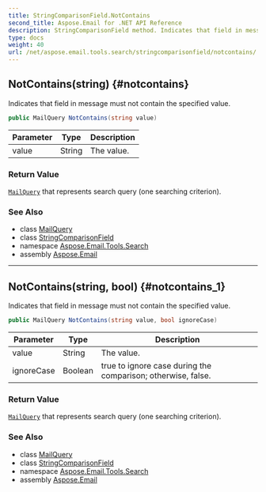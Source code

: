 ```yaml
---
title: StringComparisonField.NotContains
second_title: Aspose.Email for .NET API Reference
description: StringComparisonField method. Indicates that field in message must not contain the specified value
type: docs
weight: 40
url: /net/aspose.email.tools.search/stringcomparisonfield/notcontains/
---
```

## NotContains(string) {#notcontains}

Indicates that field in message must not contain the specified value.

```csharp
public MailQuery NotContains(string value)
```

| Parameter | Type | Description |
| --- | --- | --- |
| value | String | The value. |

### Return Value

[`MailQuery`](../../mailquery/) that represents search query (one searching criterion).

### See Also

* class [MailQuery](../../mailquery/)
* class [StringComparisonField](../)
* namespace [Aspose.Email.Tools.Search](../../stringcomparisonfield/)
* assembly [Aspose.Email](../../../)

---

## NotContains(string, bool) {#notcontains_1}

Indicates that field in message must not contain the specified value.

```csharp
public MailQuery NotContains(string value, bool ignoreCase)
```

| Parameter | Type | Description |
| --- | --- | --- |
| value | String | The value. |
| ignoreCase | Boolean | true to ignore case during the comparison; otherwise, false. |

### Return Value

[`MailQuery`](../../mailquery/) that represents search query (one searching criterion).

### See Also

* class [MailQuery](../../mailquery/)
* class [StringComparisonField](../)
* namespace [Aspose.Email.Tools.Search](../../stringcomparisonfield/)
* assembly [Aspose.Email](../../../)


